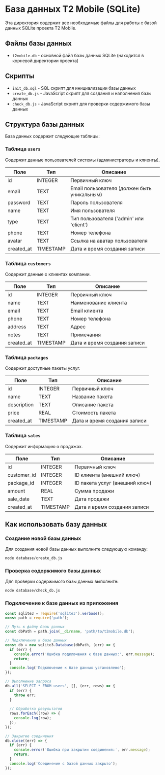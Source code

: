 # База данных T2 Mobile (SQLite)

Эта директория содержит все необходимые файлы для работы с базой данных SQLite проекта T2 Mobile.

## Файлы базы данных

- `t2mobile.db` - основной файл базы данных SQLite (находится в корневой директории проекта)

## Скрипты

- `init_db.sql` - SQL скрипт для инициализации базы данных
- `create_db.js` - JavaScript скрипт для создания и наполнения базы данных
- `check_db.js` - JavaScript скрипт для проверки содержимого базы данных

## Структура базы данных

База данных содержит следующие таблицы:

### Таблица `users`

Содержит данные пользователей системы (администраторы и клиенты).

| Поле        | Тип         | Описание                              |
|-------------|-------------|---------------------------------------|
| id          | INTEGER     | Первичный ключ                        |
| email       | TEXT        | Email пользователя (должен быть уникальным) |
| password    | TEXT        | Пароль пользователя                    |
| name        | TEXT        | Имя пользователя                      |
| type        | TEXT        | Тип пользователя ('admin' или 'client') |
| phone       | TEXT        | Номер телефона                        |
| avatar      | TEXT        | Ссылка на аватар пользователя         |
| created_at  | TIMESTAMP   | Дата и время создания записи          |

### Таблица `customers`

Содержит данные о клиентах компании.

| Поле        | Тип         | Описание                              |
|-------------|-------------|---------------------------------------|
| id          | INTEGER     | Первичный ключ                        |
| name        | TEXT        | Наименование клиента                  |
| email       | TEXT        | Email клиента                         |
| phone       | TEXT        | Номер телефона                        |
| address     | TEXT        | Адрес                                 |
| notes       | TEXT        | Примечания                            |
| created_at  | TIMESTAMP   | Дата и время создания записи          |

### Таблица `packages`

Содержит доступные пакеты услуг.

| Поле        | Тип         | Описание                              |
|-------------|-------------|---------------------------------------|
| id          | INTEGER     | Первичный ключ                        |
| name        | TEXT        | Название пакета                       |
| description | TEXT        | Описание пакета                       |
| price       | REAL        | Стоимость пакета                      |
| created_at  | TIMESTAMP   | Дата и время создания записи          |

### Таблица `sales`

Содержит информацию о продажах.

| Поле        | Тип         | Описание                              |
|-------------|-------------|---------------------------------------|
| id          | INTEGER     | Первичный ключ                        |
| customer_id | INTEGER     | ID клиента (внешний ключ)             |
| package_id  | INTEGER     | ID пакета услуг (внешний ключ)        |
| amount      | REAL        | Сумма продажи                         |
| sale_date   | TEXT        | Дата продажи                          |
| created_at  | TIMESTAMP   | Дата и время создания записи          |

## Как использовать базу данных

### Создание новой базы данных

Для создания новой базы данных выполните следующую команду:

```bash
node database/create_db.js
```

### Проверка содержимого базы данных

Для проверки содержимого базы данных выполните:

```bash
node database/check_db.js
```

### Подключение к базе данных из приложения

```javascript
const sqlite3 = require('sqlite3').verbose();
const path = require('path');

// Путь к файлу базы данных
const dbPath = path.join(__dirname, 'path/to/t2mobile.db');

// Подключение к базе данных
const db = new sqlite3.Database(dbPath, (err) => {
  if (err) {
    console.error('Ошибка подключения к базе данных:', err.message);
    return;
  }
  console.log('Подключение к базе данных установлено');
});

// Выполнение запроса
db.all('SELECT * FROM users', [], (err, rows) => {
  if (err) {
    throw err;
  }
  
  // Обработка результатов
  rows.forEach((row) => {
    console.log(row);
  });
});

// Закрытие соединения
db.close((err) => {
  if (err) {
    console.error('Ошибка при закрытии соединения:', err.message);
    return;
  }
  console.log('Соединение с базой данных закрыто');
});
``` 